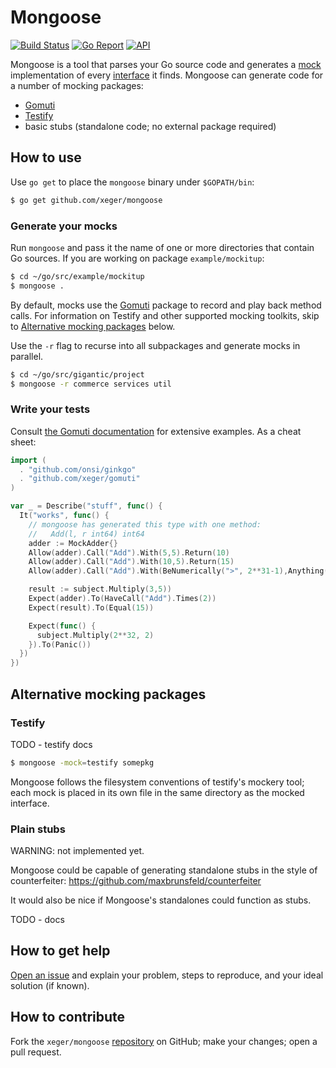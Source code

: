 # Mongoose

[![Build Status](https://travis-ci.org/xeger/mongoose.png)](https://travis-ci.org/xeger/mongoose) [![Go Report](https://goreportcard.com/badge/github.com/xeger/mongoose)](https://goreportcard.com/report/github.com/xeger/mongoose) [![API](https://img.shields.io/badge/API-godoc-blue.svg)](https://godoc.org/github.com/xeger/mongoose)

Mongoose is a tool that parses your Go source code and generates a [mock](https://en.wikipedia.org/wiki/Mock_object) implementation of every [interface](https://gobyexample.com/interfaces) it finds. Mongoose can generate code for a number of mocking packages:

 * [Gomuti](https://github.com/xeger/gomuti)
 * [Testify](https://github.com/stretchr/testify)
 * basic stubs (standalone code; no external package required)

## How to use

Use `go get` to place the `mongoose` binary under `$GOPATH/bin`:

```bash
$ go get github.com/xeger/mongoose
```
### Generate your mocks

Run `mongoose` and pass it the name of one or more directories that contain Go sources. If you are working on package `example/mockitup`:

```bash
$ cd ~/go/src/example/mockitup
$ mongoose .
```

By default, mocks use the [Gomuti](https://github.com/xeger/gomuti) package to record and play back method calls. For information on Testify and other supported mocking toolkits, skip to [Alternative mocking packages](#alternative-mocking-packages) below.

Use the `-r` flag to recurse into all subpackages and generate mocks in parallel.

```bash
$ cd ~/go/src/gigantic/project
$ mongoose -r commerce services util
```

### Write your tests

Consult [the Gomuti documentation](https://github.com/xeger/gomuti) for extensive examples. As a cheat sheet:

```go
import (
  . "github.com/onsi/ginkgo"
  . "github.com/xeger/gomuti"
)

var _ = Describe("stuff", func() {
  It("works", func() {
    // mongoose has generated this type with one method:
    //   Add(l, r int64) int64
    adder := MockAdder{}
    Allow(adder).Call("Add").With(5,5).Return(10)
    Allow(adder).Call("Add").With(10,5).Return(15)
    Allow(adder).Call("Add").With(BeNumerically(">", 2**31-1),Anything()).Panic()

    result := subject.Multiply(3,5))
    Expect(adder).To(HaveCall("Add").Times(2))
    Expect(result).To(Equal(15))    

    Expect(func() {
      subject.Multiply(2**32, 2)
    }).To(Panic())
  })
})
```

## Alternative mocking packages

### Testify

TODO - testify docs

```bash
$ mongoose -mock=testify somepkg
```

Mongoose follows the filesystem conventions of testify's mockery tool; each mock is placed in its own file in the same directory as the mocked interface.

### Plain stubs

WARNING: not implemented yet.

Mongoose could be capable of generating standalone stubs in the style of counterfeiter:
https://github.com/maxbrunsfeld/counterfeiter

It would also be nice if Mongoose's standalones could function as stubs.

TODO - docs

## How to get help

[Open an issue](https://github.com/xeger/mongoose/issues/new) and explain your problem, steps to reproduce, and your ideal solution (if known).

## How to contribute

Fork the `xeger/mongoose` [repository](https://github.com/xeger/mongoose) on GitHub; make your changes; open a pull request.
